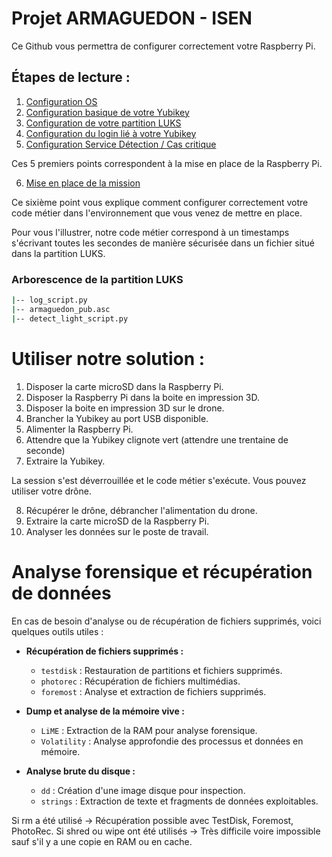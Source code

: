 # Projet ARMAGUEDON - ISEN

Ce Github vous permettra de configurer correctement votre Raspberry Pi.

## Étapes de lecture :

1. [Configuration OS](/docs/raspberry_pi_config/1_configuration_os.md)
2. [Configuration basique de votre Yubikey](/docs/raspberry_pi_config/2_yubikey_basic_configuration.md)
3. [Configuration de votre partition LUKS](/docs/raspberry_pi_config/3_configuration_luks.md)
4. [Configuration du login lié à votre Yubikey](/docs/raspberry_pi_config/4_login_authentication.md)
5. [Configuration Service Détection / Cas critique](/docs/raspberry_pi_config/5_automatic_detection.md)

Ces 5 premiers points correspondent à la mise en place de la Raspberry Pi.

6. [Mise en place de la mission](/docs/raspberry_pi_config/6_ready_mission.md)

Ce sixième point vous explique comment configurer correctement votre code métier dans l'environnement que vous venez de mettre en place.

Pour vous l'illustrer, notre code métier correspond à un timestamps s'écrivant toutes les secondes de manière sécurisée dans un fichier situé dans la partition LUKS.

### Arborescence de la partition LUKS
```bash
|-- log_script.py
|-- armaguedon_pub.asc
|-- detect_light_script.py
```

# Utiliser notre solution :

1. Disposer la carte microSD dans la Raspberry Pi.
2. Disposer la Raspberry Pi dans la boite en impression 3D.
3. Disposer la boite en impression 3D sur le drone.
4. Brancher la Yubikey au port USB disponible.
5. Alimenter la Raspberry Pi.
6. Attendre que la Yubikey clignote vert (attendre une trentaine de seconde)
7. Extraire la Yubikey.

La session s'est déverrouillée et le code métier s'exécute.
Vous pouvez utiliser votre drône.

8. Récupérer le drône, débrancher l'alimentation du drone.
9. Extraire la carte microSD de la Raspberry Pi.
10. Analyser les données sur le poste de travail.

# Analyse forensique et récupération de données

En cas de besoin d'analyse ou de récupération de fichiers supprimés, voici quelques outils utiles :

- **Récupération de fichiers supprimés :**
  - `testdisk` : Restauration de partitions et fichiers supprimés.
  - `photorec` : Récupération de fichiers multimédias.
  - `foremost` : Analyse et extraction de fichiers supprimés.

- **Dump et analyse de la mémoire vive :**
  - `LiME` : Extraction de la RAM pour analyse forensique.
  - `Volatility` : Analyse approfondie des processus et données en mémoire.

- **Analyse brute du disque :**
  - `dd` : Création d'une image disque pour inspection.
  - `strings` : Extraction de texte et fragments de données exploitables.

Si rm a été utilisé → Récupération possible avec TestDisk, Foremost, PhotoRec.
Si shred ou wipe ont été utilisés → Très difficile voire impossible sauf s'il y a une copie en RAM ou en cache.
